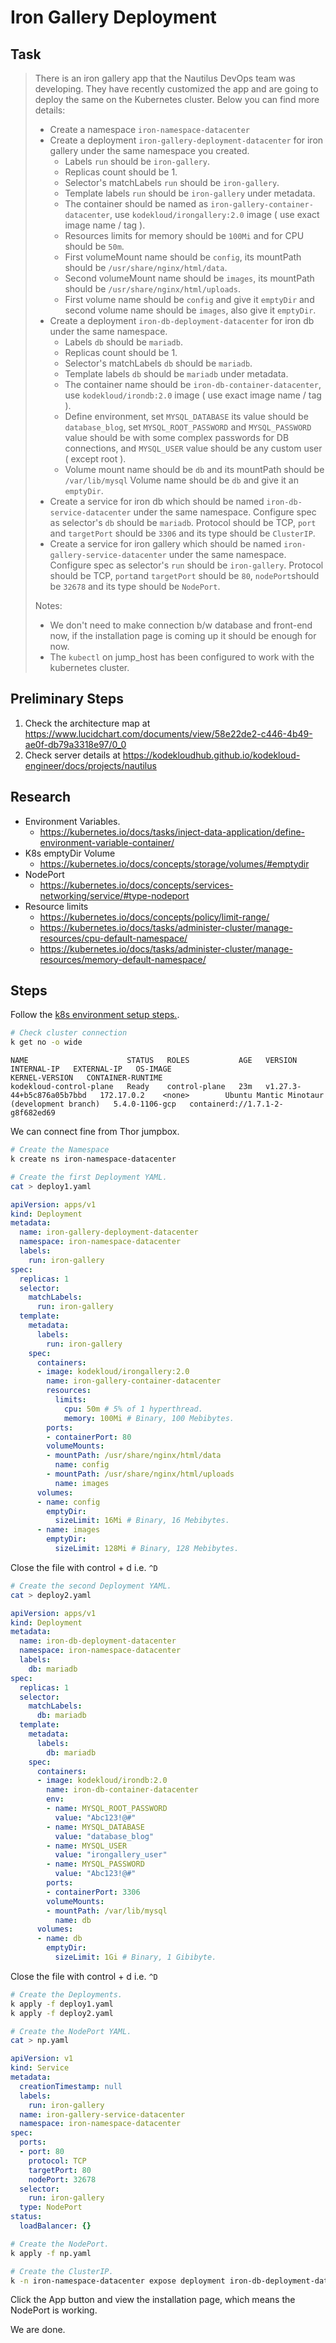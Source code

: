 # Iron Gallery Deployment

## Task

> There is an iron gallery app that the Nautilus DevOps team was developing. They have recently customized the app and are going to deploy the same on the Kubernetes cluster. Below you can find more details:
>
> * Create a namespace `iron-namespace-datacenter`
> * Create a deployment `iron-gallery-deployment-datacenter` for iron gallery under the same namespace you created.
>   * Labels `run` should be `iron-gallery`.
>   * Replicas count should be 1.
>   * Selector's matchLabels `run` should be `iron-gallery`.
>   * Template labels `run` should be `iron-gallery` under metadata.
>   * The container should be named as `iron-gallery-container-datacenter`, use `kodekloud/irongallery:2.0` image ( use exact image name / tag ).
>   * Resources limits for memory should be `100Mi` and for CPU should be `50m`.
>   * First volumeMount name should be `config`, its mountPath should be `/usr/share/nginx/html/data`.
>   * Second volumeMount name should be `images`, its mountPath should be `/usr/share/nginx/html/uploads`.
>   * First volume name should be `config` and give it `emptyDir` and second volume name should be `images`, also give it `emptyDir`.
> * Create a deployment `iron-db-deployment-datacenter` for iron db under the same namespace.
>   * Labels `db` should be `mariadb`.
>   * Replicas count should be 1.
>   * Selector's matchLabels `db` should be `mariadb`.
>   * Template labels `db` should be `mariadb` under metadata.
>   * The container name should be `iron-db-container-datacenter`, use `kodekloud/irondb:2.0` image ( use exact image name / tag ).
>   * Define environment, set `MYSQL_DATABASE` its value should be `database_blog`, set `MYSQL_ROOT_PASSWORD` and `MYSQL_PASSWORD` value should be with some complex passwords for DB connections, and `MYSQL_USER` value should be any custom user ( except root ).
>   * Volume mount name should be `db` and its mountPath should be `/var/lib/mysql` Volume name should be `db` and give it an `emptyDir`.
>  * Create a service for iron db which should be named `iron-db-service-datacenter` under the same namespace. Configure spec as selector's `db` should be `mariadb`. Protocol should be TCP, `port` and `targetPort` should be `3306` and its type should be `ClusterIP`.
> * Create a service for iron gallery which should be named `iron-gallery-service-datacenter` under the same namespace. Configure spec as selector's `run` should be `iron-gallery`. Protocol should be TCP, `port`and `targetPort` should be `80`, `nodePort`should be `32678` and its type should be `NodePort`.
>
> Notes: 
> * We don't need to make connection b/w database and front-end now, if the installation page is coming up it should be enough for now.
> * The `kubectl` on jump_host has been configured to work with the kubernetes cluster.

## Preliminary Steps

1. Check the architecture map at <https://www.lucidchart.com/documents/view/58e22de2-c446-4b49-ae0f-db79a3318e97/0_0>
2. Check server details at <https://kodekloudhub.github.io/kodekloud-engineer/docs/projects/nautilus>

## Research

* Environment Variables.
  * https://kubernetes.io/docs/tasks/inject-data-application/define-environment-variable-container/
* K8s emptyDir Volume
  * https://kubernetes.io/docs/concepts/storage/volumes/#emptydir
* NodePort
  * https://kubernetes.io/docs/concepts/services-networking/service/#type-nodeport
* Resource limits
  * https://kubernetes.io/docs/concepts/policy/limit-range/
  * https://kubernetes.io/docs/tasks/administer-cluster/manage-resources/cpu-default-namespace/
  * https://kubernetes.io/docs/tasks/administer-cluster/manage-resources/memory-default-namespace/

## Steps

Follow the [k8s environment setup steps.](setup-k8s-env.md).

```bash
# Check cluster connection
k get no -o wide
```

```
NAME                      STATUS   ROLES           AGE   VERSION                     INTERNAL-IP   EXTERNAL-IP   OS-IMAGE                                      KERNEL-VERSION   CONTAINER-RUNTIME
kodekloud-control-plane   Ready    control-plane   23m   v1.27.3-44+b5c876a05b7bbd   172.17.0.2    <none>        Ubuntu Mantic Minotaur (development branch)   5.4.0-1106-gcp   containerd://1.7.1-2-g8f682ed69
```

We can connect fine from Thor jumpbox.

```bash
# Create the Namespace
k create ns iron-namespace-datacenter

# Create the first Deployment YAML.
cat > deploy1.yaml
```

```yaml
apiVersion: apps/v1
kind: Deployment
metadata:
  name: iron-gallery-deployment-datacenter
  namespace: iron-namespace-datacenter
  labels:
    run: iron-gallery
spec:
  replicas: 1
  selector:
    matchLabels:
      run: iron-gallery
  template:
    metadata:
      labels:
        run: iron-gallery
    spec:
      containers:
      - image: kodekloud/irongallery:2.0
        name: iron-gallery-container-datacenter
        resources:
          limits:
            cpu: 50m # 5% of 1 hyperthread.
            memory: 100Mi # Binary, 100 Mebibytes.
        ports:
        - containerPort: 80
        volumeMounts:
        - mountPath: /usr/share/nginx/html/data
          name: config
        - mountPath: /usr/share/nginx/html/uploads
          name: images
      volumes:
      - name: config
        emptyDir:
          sizeLimit: 16Mi # Binary, 16 Mebibytes.
      - name: images
        emptyDir:
          sizeLimit: 128Mi # Binary, 128 Mebibytes.

```

Close the file with control + d i.e. `^D`

```bash
# Create the second Deployment YAML.
cat > deploy2.yaml
```

```yaml
apiVersion: apps/v1
kind: Deployment
metadata:
  name: iron-db-deployment-datacenter
  namespace: iron-namespace-datacenter
  labels:
    db: mariadb
spec:
  replicas: 1
  selector:
    matchLabels:
      db: mariadb
  template:
    metadata:
      labels:
        db: mariadb
    spec:
      containers:
      - image: kodekloud/irondb:2.0
        name: iron-db-container-datacenter
        env:
        - name: MYSQL_ROOT_PASSWORD
          value: "Abc123!@#"
        - name: MYSQL_DATABASE
          value: "database_blog"
        - name: MYSQL_USER
          value: "irongallery_user"
        - name: MYSQL_PASSWORD
          value: "Abc123!@#"
        ports:
        - containerPort: 3306
        volumeMounts:
        - mountPath: /var/lib/mysql
          name: db
      volumes:
      - name: db
        emptyDir:
          sizeLimit: 1Gi # Binary, 1 Gibibyte.

```

Close the file with control + d i.e. `^D`


```bash
# Create the Deployments.
k apply -f deploy1.yaml
k apply -f deploy2.yaml

# Create the NodePort YAML.
cat > np.yaml
```

```yaml
apiVersion: v1
kind: Service
metadata:
  creationTimestamp: null
  labels:
    run: iron-gallery
  name: iron-gallery-service-datacenter
  namespace: iron-namespace-datacenter
spec:
  ports:
  - port: 80
    protocol: TCP
    targetPort: 80
    nodePort: 32678
  selector:
    run: iron-gallery
  type: NodePort
status:
  loadBalancer: {}
```

```bash
# Create the NodePort.
k apply -f np.yaml

# Create the ClusterIP.
k -n iron-namespace-datacenter expose deployment iron-db-deployment-datacenter --port 3306 --name iron-db-service-datacenter
```

Click the App button and view the installation page, which means the NodePort is working.

We are done.
